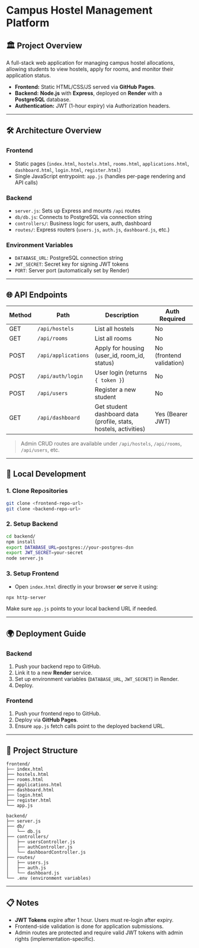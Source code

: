 
# Campus Hostel Management Platform

## 🏛️ Project Overview
A full-stack web application for managing campus hostel allocations, allowing students to view hostels, apply for rooms, and monitor their application status.

- **Frontend:** Static HTML/CSS/JS served via **GitHub Pages**.
- **Backend:** **Node.js** with **Express**, deployed on **Render** with a **PostgreSQL** database.
- **Authentication:** JWT (1-hour expiry) via Authorization headers.

---

## 🛠️ Architecture Overview

### Frontend
- Static pages (`index.html`, `hostels.html`, `rooms.html`, `applications.html`, `dashboard.html`, `login.html`, `register.html`)
- Single JavaScript entrypoint: `app.js` (handles per-page rendering and API calls)

### Backend
- `server.js`: Sets up Express and mounts `/api` routes
- `db/db.js`: Connects to PostgreSQL via connection string
- `controllers/`: Business logic for users, auth, dashboard
- `routes/`: Express routers (`users.js`, `auth.js`, `dashboard.js`, etc.)

### Environment Variables
- `DATABASE_URL`: PostgreSQL connection string
- `JWT_SECRET`: Secret key for signing JWT tokens
- `PORT`: Server port (automatically set by Render)

---

## 🌐 API Endpoints

| Method | Path                  | Description                                | Auth Required |
|------- |---------------------- |------------------------------------------- |---------------|
| GET    | `/api/hostels`         | List all hostels                          | No            |
| GET    | `/api/rooms`           | List all rooms                            | No            |
| POST   | `/api/applications`    | Apply for housing (user_id, room_id, status) | No (frontend validation) |
| POST   | `/api/auth/login`      | User login (returns `{ token }`)           | No            |
| POST   | `/api/users`           | Register a new student                    | No            |
| GET    | `/api/dashboard`       | Get student dashboard data (profile, stats, hostels, activities) | Yes (Bearer JWT) |

> Admin CRUD routes are available under `/api/hostels`, `/api/rooms`, `/api/users`, etc.

---

## 🚀 Local Development

### 1. Clone Repositories
```bash
git clone <frontend-repo-url>
git clone <backend-repo-url>
```

### 2. Setup Backend
```bash
cd backend/
npm install
export DATABASE_URL=postgres://your-postgres-dsn
export JWT_SECRET=your-secret
node server.js
```

### 3. Setup Frontend
- Open `index.html` directly in your browser **or** serve it using:
```bash
npx http-server
```

Make sure `app.js` points to your local backend URL if needed.

---

## 🌍 Deployment Guide

### Backend
1. Push your backend repo to GitHub.
2. Link it to a new **Render** service.
3. Set up environment variables (`DATABASE_URL`, `JWT_SECRET`) in Render.
4. Deploy.

### Frontend
1. Push your frontend repo to GitHub.
2. Deploy via **GitHub Pages**.
3. Ensure `app.js` fetch calls point to the deployed backend URL.

---

## 📂 Project Structure

```
frontend/
├── index.html
├── hostels.html
├── rooms.html
├── applications.html
├── dashboard.html
├── login.html
├── register.html
└── app.js

backend/
├── server.js
├── db/
│   └── db.js
├── controllers/
│   ├── usersController.js
│   ├── authController.js
│   └── dashboardController.js
├── routes/
│   ├── users.js
│   ├── auth.js
│   └── dashboard.js
└── .env (environment variables)
```

---

## 📋 Notes
- **JWT Tokens** expire after 1 hour. Users must re-login after expiry.
- Frontend-side validation is done for application submissions.
- Admin routes are protected and require valid JWT tokens with admin rights (implementation-specific).

